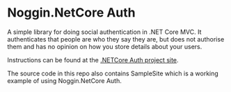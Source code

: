 # Noggin.NetCore Auth
A simple library for doing social authentication in .NET Core MVC. It authenticates that people are who they say they are, but does not authorise them and has no opinion on how you store details about your users.

Instructions can be found at the [.NETCore Auth project site](http://coreauth.nogginbox.co.uk).

The source code in this repo also contains SampleSite which is a working example of using Noggin.NetCore Auth.